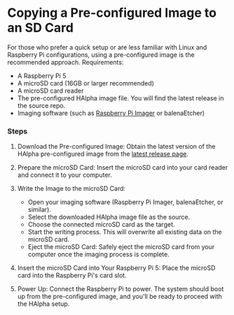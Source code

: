 # Copying a Pre-configured Image to an SD Card
For those who prefer a quick setup or are less familiar with Linux and Raspberry Pi configurations, using a pre-configured image is the recommended approach.
Requirements:

- A Raspberry Pi 5
- A microSD card (16GB or larger recommended)
- A microSD card reader
- The pre-configured HAlpha image file. You will find the latest release in the source repo.
- Imaging software (such as [Raspberry Pi Imager](https://www.raspberrypi.com/software/) or balenaEtcher)

### Steps
1. Download the Pre-configured Image: Obtain the latest version of the HAlpha pre-configured image from the [latest release page]().

2. Prepare the microSD Card: Insert the microSD card into your card reader and connect it to your computer.

3. Write the Image to the microSD Card:

    - Open your imaging software (Raspberry Pi Imager, balenaEtcher, or similar).
    - Select the downloaded HAlpha image file as the source.
    - Choose the connected microSD card as the target.
    - Start the writing process. This will overwrite all existing data on the microSD card.
    - Eject the microSD Card: Safely eject the microSD card from your computer once the imaging process is complete.

4. Insert the microSD Card into Your Raspberry Pi 5: Place the microSD card into the Raspberry Pi's card slot.

5. Power Up: Connect the Raspberry Pi to power. The system should boot up from the pre-configured image, and you'll be ready to proceed with the HAlpha setup.
